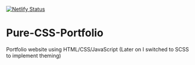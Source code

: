 [![Netlify Status](https://api.netlify.com/api/v1/badges/8a5b14a8-7dcd-4b62-99ce-054502edf199/deploy-status)](https://app.netlify.com/sites/alexsamari/deploys)

# Pure-CSS-Portfolio
Portfolio website using HTML/CSS/JavaScript (Later on I switched to SCSS to implement theming)

